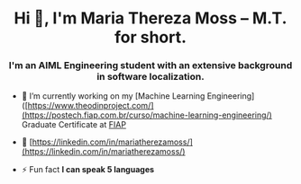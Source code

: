 <h1 align="center">Hi 👋, I'm Maria Thereza Moss – M.T. for short.</h1>
<h3 align="center">I'm an AIML Engineering student with an extensive background in software localization.</h3>

- 🔭 I’m currently working on my [Machine Learning Engineering]([https://www.theodinproject.com/](https://postech.fiap.com.br/curso/machine-learning-engineering/) Graduate Certificate at [FIAP](https://postech.fiap.com.br/)

- 📄 [https://linkedin.com/in/mariatherezamoss/](https://linkedin.com/in/mariatherezamoss/)

- ⚡ Fun fact **I can speak 5 languages**
